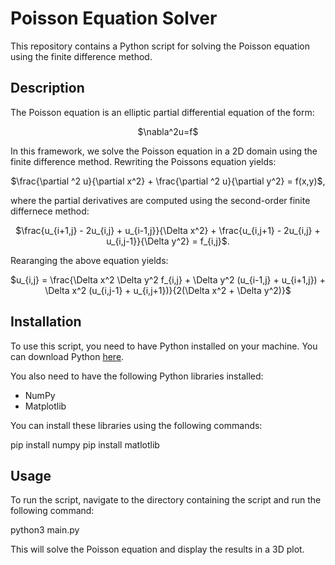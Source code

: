 # Poisson Equation Solver

This repository contains a Python script for solving the Poisson equation using the finite difference method.

## Description

The Poisson equation is an  elliptic partial differential equation of the form:

<p align="center">
    $\nabla^2u=f$
</p>

In this framework, we solve the Poisson equation in a 2D domain using the finite difference method. Rewriting the Poissons equation yields:

<p align="center">
    $\frac{\partial ^2 u}{\partial x^2} + \frac{\partial ^2 u}{\partial y^2} = f(x,y)$,
</p>

where the partial derivatives are computed using the second-order finite differnece method:

<p align="center">
   $\frac{u_{i+1,j} - 2u_{i,j} + u_{i-1,j}}{\Delta x^2} + \frac{u_{i,j+1} - 2u_{i,j} + u_{i,j-1}}{\Delta y^2} = f_{i,j}$.
</p>

Rearanging the above equation yields:

<p align="center">
$u_{i,j} = \frac{\Delta x^2 \Delta y^2 f_{i,j} + \Delta y^2 (u_{i-1,j} + u_{i+1,j}) + \Delta x^2 (u_{i,j-1} + u_{i,j+1})}{2(\Delta x^2 + \Delta y^2)}$
</p>


## Installation

To use this script, you need to have Python installed on your machine. You can download Python [here](https://www.python.org/downloads/).

You also need to have the following Python libraries installed:

- NumPy
- Matplotlib

You can install these libraries using the following commands:

pip install numpy
pip install matlotlib


## Usage

To run the script, navigate to the directory containing the script and run the following command:

python3 main.py


This will solve the Poisson equation and display the results in a 3D plot.

